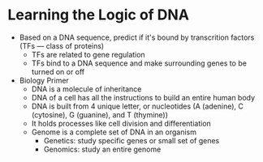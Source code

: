 # Learning the Logic of DNA

- Based on a DNA sequence, predict if it's bound by transcrition factors (TFs — class of proteins)
  - TFs are related to gene regulation
  - TFs bind to a DNA sequence and make surrounding genes to be turned on or off
- Biology Primer
  - DNA is a molecule of inheritance
  - DNA of a cell has all the instructions to build an entire human body
  - DNA is built from 4 unique letter, or nucleotides (A (adenine), C (cytosine), G (guanine), and T (thymine))
  - It holds processes like cell division and differentiation
  - Genome is a complete set of DNA in an organism
    - Genetics: study specific genes or small set of genes
    - Genomics: study an entire genome
